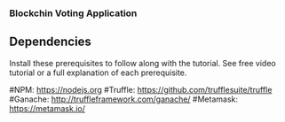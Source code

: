 ### Blockchin Voting Application

## Dependencies
Install these prerequisites to follow along with the tutorial. See free video tutorial or a full explanation of each prerequisite.

#NPM: https://nodejs.org
#Truffle: https://github.com/trufflesuite/truffle
#Ganache: http://truffleframework.com/ganache/
#Metamask: https://metamask.io/
